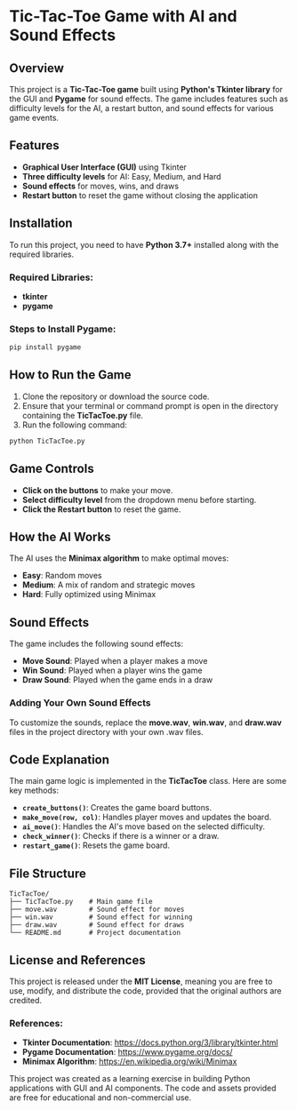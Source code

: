 # Tic-Tac-Toe Game with AI and Sound Effects

## Overview
This project is a **Tic-Tac-Toe game** built using **Python's Tkinter library** for the GUI and **Pygame** for sound effects. The game includes features such as difficulty levels for the AI, a restart button, and sound effects for various game events.

## Features
- **Graphical User Interface (GUI)** using Tkinter
- **Three difficulty levels** for AI: Easy, Medium, and Hard
- **Sound effects** for moves, wins, and draws
- **Restart button** to reset the game without closing the application

## Installation
To run this project, you need to have **Python 3.7+** installed along with the required libraries.

### Required Libraries:
- **tkinter**
- **pygame**

### Steps to Install Pygame:
```bash
pip install pygame
```

## How to Run the Game
1. Clone the repository or download the source code.
2. Ensure that your terminal or command prompt is open in the directory containing the **TicTacToe.py** file.
3. Run the following command:
```bash
python TicTacToe.py
```

## Game Controls
- **Click on the buttons** to make your move.
- **Select difficulty level** from the dropdown menu before starting.
- **Click the Restart button** to reset the game.

## How the AI Works
The AI uses the **Minimax algorithm** to make optimal moves:
- **Easy**: Random moves
- **Medium**: A mix of random and strategic moves
- **Hard**: Fully optimized using Minimax

## Sound Effects
The game includes the following sound effects:
- **Move Sound**: Played when a player makes a move
- **Win Sound**: Played when a player wins the game
- **Draw Sound**: Played when the game ends in a draw

### Adding Your Own Sound Effects
To customize the sounds, replace the **move.wav**, **win.wav**, and **draw.wav** files in the project directory with your own .wav files.

## Code Explanation
The main game logic is implemented in the **TicTacToe** class. Here are some key methods:

- **`create_buttons()`**: Creates the game board buttons.
- **`make_move(row, col)`**: Handles player moves and updates the board.
- **`ai_move()`**: Handles the AI's move based on the selected difficulty.
- **`check_winner()`**: Checks if there is a winner or a draw.
- **`restart_game()`**: Resets the game board.

## File Structure
```
TicTacToe/
├── TicTacToe.py    # Main game file
├── move.wav        # Sound effect for moves
├── win.wav         # Sound effect for winning
├── draw.wav        # Sound effect for draws
└── README.md       # Project documentation
```

## License and References
This project is released under the **MIT License**, meaning you are free to use, modify, and distribute the code, provided that the original authors are credited.

### References:
- **Tkinter Documentation**: https://docs.python.org/3/library/tkinter.html
- **Pygame Documentation**: https://www.pygame.org/docs/
- **Minimax Algorithm**: https://en.wikipedia.org/wiki/Minimax

This project was created as a learning exercise in building Python applications with GUI and AI components. The code and assets provided are free for educational and non-commercial use.

